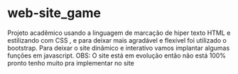 # web-site_game
Projeto acadêmico usando a linguagem de marcação de hiper texto HTML e estilizando com CSS , e para deixar mais agradável e flexível foi utilizado o bootstrap. Para deixar o site dinâmico e interativo vamos implantar algumas funções em javascript. OBS: O site está em evolução então não está 100% pronto tenho muito pra implementar no site
